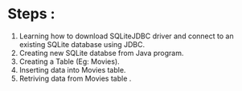 # Steps :
1. Learning how to download SQLiteJDBC driver and connect to an existing SQLite database using JDBC.
2. Creating new SQLite databse from Java program.
3. Creating a Table (Eg: Movies).
4. Inserting data into Movies table.
5. Retriving data from Movies table . 
